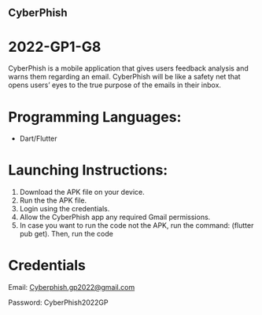 ## CyberPhish
# 2022-GP1-G8
CyberPhish is a mobile application that gives users feedback analysis and warns them regarding an email. CyberPhish will be like a safety net that opens users’ eyes to the true purpose of the emails in their inbox.

# Programming Languages:
- Dart/Flutter

# Launching Instructions:
1. Download the APK file on your device.
2. Run the the APK file.
3. Login using the credentials.
4. Allow the CyberPhish app any required Gmail permissions.
5. In case you want to run the code not the APK, run the command: (flutter pub get). Then, run the code

# Credentials
Email: Cyberphish.gp2022@gmail.com

Password: CyberPhish2022GP

